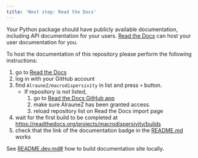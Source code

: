 ```yaml
---
title: 'Next step: Read the Docs'
---
```


Your Python package should have publicly available documentation, including API documentation for your users.
[Read the Docs](https://readthedocs.org) can host your user documentation for you.

To host the documentation of this repository please perform the following instructions:

1. go to [Read the Docs](https://readthedocs.org/dashboard/import/?)
1. log in with your GitHub account
1. find `AlrauneZ/macrodispersivity` in list and press `+` button.
   * If repository is not listed,
      1. go to [Read the Docs GitHub app](https://github.com/settings/connections/applications/fae83c942bc1d89609e2)
      2. make sure AlrauneZ has been granted access.
      3. reload repository list on Read the Docs import page
1. wait for the first build to be completed at <https://readthedocs.org/projects/macrodispersivity/builds>
1. check that the link of the documentation badge in the [README.md](https://github.com/AlrauneZ/macrodispersivity) works

See [README.dev.md#](https://github.com/AlrauneZ/macrodispersivity/blob/main/README.dev.md#generating-the-api-docs) how to build documentation site locally.
